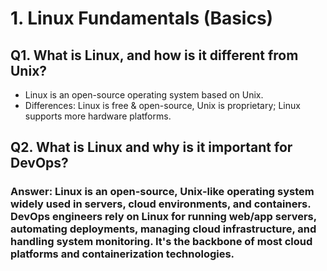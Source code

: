 # 1. Linux Fundamentals (Basics)

## Q1. What is Linux, and how is it different from Unix?
- Linux is an open-source operating system based on Unix.
- Differences: Linux is free & open-source, Unix is proprietary; Linux supports more hardware platforms.
## Q2. What is Linux and why is it important for DevOps?
### Answer: Linux is an open-source, Unix-like operating system widely used in servers, cloud environments, and containers. DevOps engineers rely on Linux for running web/app servers, automating deployments, managing cloud infrastructure, and handling system monitoring. It's the backbone of most cloud platforms and containerization technologies.
